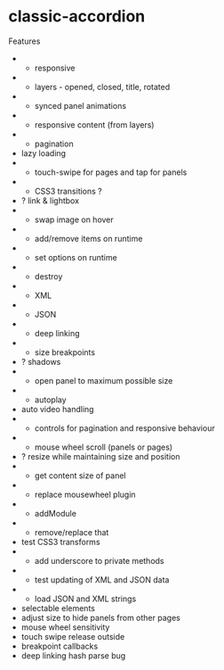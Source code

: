 classic-accordion
=================

Features

* + responsive
* + layers - opened, closed, title, rotated
* + synced panel animations
* + responsive content (from layers)
* + pagination
* lazy loading
* + touch-swipe for pages and tap for panels
* + CSS3 transitions ?
* ? link & lightbox
* + swap image on hover
* + add/remove items on runtime
* + set options on runtime
* + destroy
* + XML
* + JSON
* + deep linking
* + size breakpoints
* ? shadows
* + open panel to maximum possible size
* + autoplay
* auto video handling
* + controls for pagination and responsive behaviour
* + mouse wheel scroll (panels or pages)
* ? resize while maintaining size and position
* + get content size of panel
* + replace mousewheel plugin
* + addModule
* + remove/replace that
* test CSS3 transforms
* + add underscore to private methods
* + test updating of XML and JSON data
* + load JSON and XML strings
* selectable elements
* adjust size to hide panels from other pages
* mouse wheel sensitivity
* touch swipe release outside
* breakpoint callbacks
* deep linking hash parse bug